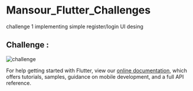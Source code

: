 # Mansour_Flutter_Challenges
challenge 1
implementing simple register/login UI desing

## Challenge :

![challenge](https://web.whatsapp.com/9375bf0b-5bc2-4c82-8b3b-0639e5d87127g)

For help getting started with Flutter, view our
[online documentation](https://flutter.dev/docs), which offers tutorials,
samples, guidance on mobile development, and a full API reference.
